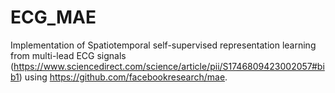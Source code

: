 # ECG_MAE

Implementation of Spatiotemporal self-supervised representation learning from multi-lead ECG signals 
(https://www.sciencedirect.com/science/article/pii/S1746809423002057#bib1) using https://github.com/facebookresearch/mae.
